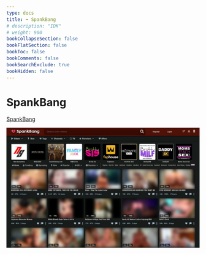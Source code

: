 ```yaml
---
type: docs
title: ➡️ SpankBang
# description: "IDK"
# weight: 900
bookCollapseSection: false
bookFlatSection: false
bookToc: false
bookComments: false
bookSearchExclude: true
bookHidden: false
---
```


# SpankBang

[SpankBang](https://spankbang.com/?nt)

![](spankbang-screenshot.jpg)
